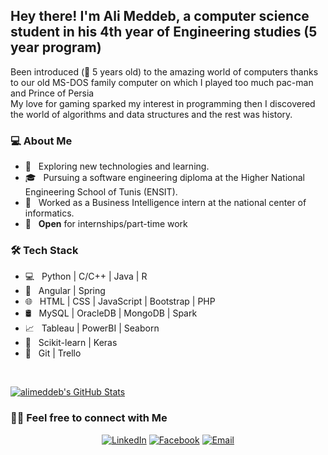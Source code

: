 <h2>
  Hey there! I'm Ali Meddeb, a computer science student in his 4th year of Engineering studies (5 year program)
</h2>
<p>Been introduced (👶 5 years old) to the amazing world of computers thanks to our old MS-DOS family computer on which I played too much pac-man and Prince of Persia
<br> My love for gaming sparked my interest in programming then I discovered the world of algorithms and data structures and the rest was history.
</p>


<h3> 💻 About Me </h3>

- 🤔 &nbsp; Exploring new technologies and learning.
- 🎓 &nbsp; Pursuing a software engineering diploma at the Higher National Engineering School of Tunis (ENSIT).
- 💼 &nbsp; Worked as a Business Intelligence intern at the national center of informatics. 
- 🔎 &nbsp; <strong>Open</strong> for internships/part-time work 

<h3> 🛠 Tech Stack </h3>

- 💻 &nbsp; Python | C/C++ | Java | R 
- 🧩 &nbsp; Angular | Spring
- 🌐 &nbsp; HTML | CSS | JavaScript | Bootstrap | PHP
- 🛢 &nbsp; MySQL | OracleDB | MongoDB | Spark
- 📈 &nbsp; Tableau | PowerBI | Seaborn 
- 🤖 &nbsp; Scikit-learn | Keras 
- 🔧 &nbsp; Git | Trello

<br/>

[![alimeddeb's GitHub Stats](https://github-readme-stats.vercel.app/api?username=alimeddeb&show_icons=true)](https://github.com/alimeddeb)

<h3> 🤝🏻 Feel free to connect with Me </h3>

<p align="center">
<a href="https://www.linkedin.com/in/ali-meddeb/"><img alt="LinkedIn" src="https://img.shields.io/badge/LinkedIn-Ali%20Meddeb-blue?style=flat-square&logo=linkedin"></a>
<a href="https://www.facebook.com/aloulou.meddeb/"><img alt="Facebook" src="https://img.shields.io/badge/Facebook-Ali%20Meddeb-blue?style=flat-square&logo=instagram"></a>
<a href="mailto:ali.ixix@gmail.com"><img alt="Email" src="https://img.shields.io/badge/Email-ali.ixix@gmail.com.com-blue?style=flat-square&logo=gmail"></a>
</p>
